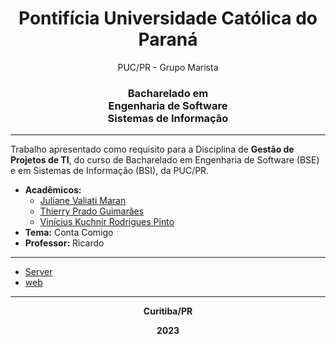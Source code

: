 <h1 align="center">Pontifícia Universidade Católica do Paraná</h1>  
<p align="center">PUC/PR - Grupo Marista</p>
<h3 align="center">Bacharelado em <br> Engenharia de Software <br> Sistemas de Informação</h3> 

---

<p>Trabalho apresentado como requisito para a Disciplina de <b>Gestão de Projetos de TI</b>, do curso de Bacharelado em Engenharia de Software (BSE) e em Sistemas de Informação (BSI), da PUC/PR.</p>

<ul>
    <li>
        <b>Acadêmicos:</b> 
        <ul>
          <li><a href="https://github.com/JulianeMaran32">Juliane Valiati Maran</a></li>
          <li><a href="">Thierry Prado Guimarães</a></li>
          <li><a href="https://github.com/ViniciusKuchnir">Vinícius Kuchnir Rodrigues Pinto</a></li>
        </ul>
    </li>
    <li>
        <b>Tema:</b> Conta Comigo
    </li>    
    <li>
        <b>Professor:</b> Ricardo
    </li>
</ul>

---

<ul>
    <li><a href="https://github.com/ViniciusKuchnir/ContaComigo/tree/master/server">Server</a></li>  
    <li><a href="https://github.com/ViniciusKuchnir/ContaComigo/tree/master/web">web</a></li>         
</ul>

---

<p align="center"><b>Curitiba/PR<b></p> 
<p align="center">2023</p> 
